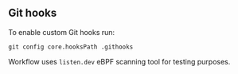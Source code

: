## Git hooks

To enable custom Git hooks run:

    git config core.hooksPath .githooks

Workflow uses `listen.dev` eBPF scanning tool for testing purposes.
